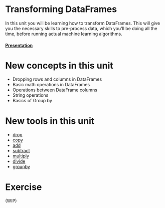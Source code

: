 # Transforming DataFrames

In this unit you will be learning how to transform DataFrames.
This will give you the necessary skills to pre-process data, which you'll be doing all the time, before running actual machine learning algorithms.

#### [Presentation](https://docs.google.com/presentation/d/1l1ycvuOcBXczBi2sxSOsDTIv0BGB_VvMq5QQS5-MDhg/edit#slide=id.g249ca54fa2_0_141)

# New concepts in this unit
- Dropping rows and columns in DataFrames
- Basic math operations in DataFrames
- Operations between DataFrame columns
- String operations
- Basics of Group by


# New tools in this unit
- [drop](https://pandas.pydata.org/pandas-docs/stable/generated/pandas.DataFrame.drop.html)
- [copy](https://pandas.pydata.org/pandas-docs/stable/generated/pandas.DataFrame.copy.html)
- [add](https://pandas.pydata.org/pandas-docs/stable/generated/pandas.DataFrame.add.html)
- [subtract](https://pandas.pydata.org/pandas-docs/stable/generated/pandas.DataFrame.subtract.html)
- [multiply](https://pandas.pydata.org/pandas-docs/stable/generated/pandas.DataFrame.multiply.html)
- [divide](https://pandas.pydata.org/pandas-docs/stable/generated/pandas.DataFrame.divide.html)
- [groupby](https://pandas.pydata.org/pandas-docs/stable/generated/pandas.DataFrame.groupby.html)


# Exercise
(WIP)
